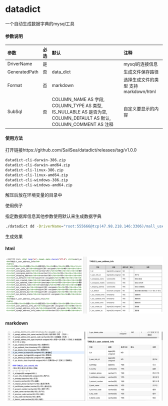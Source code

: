 # datadict
一个自动生成数据字典的mysql工具

#### 参数说明

|参数|必选|默认|注释|
|:---|:---|:---|:---|
|DriverName|是| |mysql的连接信息|
|GeneratedPath|否|data_dict|生成文件保存路径|
|Format|否|markdown|选择生成文件的类型 支持 markdown/html|
|SubSql|否|COLUMN_NAME AS 字段, COLUMN_TYPE AS 类型, IS_NULLABLE AS 是否为空, COLUMN_DEFAULT AS 默认, COLUMN_COMMENT AS 注释|自定义要显示的内容|

#### 使用方法

打开链接https://github.com/SailSea/datadict/releases/tag/v1.0.0
```
datadict-cli-darwin-386.zip
datadict-cli-darwin-amd64.zip
datadict-cli-linux-386.zip
datadict-cli-linux-amd64.zip
datadict-cli-windows-386.zip
datadict-cli-windows-amd64.zip
```

解压后放在环境变量的目录中

使用例子

指定数据库信息其他参数使用默认来生成数据字典
```bash
./datadict dd -DriverName="root:555666@tcp(47.98.218.146:3306)/mall_user?charset=utf8"
```


生成效果
#### html
![html](https://github.com/SailSea/datadict/blob/master/image/html.png)
#### markdown
![markdown](https://github.com/SailSea/datadict/blob/master/image/markdown.png)